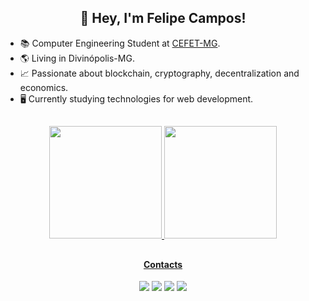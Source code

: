 <h2 align="center"> 👋 Hey, I'm Felipe Campos! </h2>

<ul>
  <li>📚 Computer Engineering Student at <a href="https://www.cefetmg.br">CEFET-MG</a>.</li>
  <li>🌎 Living in Divinópolis-MG.</li>
  <li>📈 Passionate about blockchain, cryptography, decentralization and economics.</li>
  <li>🖥️ Currently studying technologies for web development.</li> 
</ul>

##
<div align="center">
  <a href="https://github.com/fco3lho">
  <img height="180em" src="https://github-readme-stats.vercel.app/api?username=fco3lho&show_icons=true&theme=dracula&include_all_commits=true&count_private=true"/>
  <img height="180em" src="https://github-readme-stats.vercel.app/api/top-langs/?username=fco3lho&layout=compact&langs_count=7&theme=dracula"/>
</div>

##
<h4 align="center"> Contacts </h4>
<div align="center"> 
  <a href="https://instagram.com/fco3lho" target="_blank"><img src="https://img.shields.io/badge/-Instagram-%23E4405F?style=for-the-badge&logo=instagram&logoColor=white" target="_blank"></a>
    <a href="https://www.linkedin.com/in/fco3lho" target="_blank"><img src="https://img.shields.io/badge/-LinkedIn-%230077B5?style=for-the-badge&logo=linkedin&logoColor=white" target="_blank"></a> 
  <a href = "mailto:felipecampos50123@gmail.com"><img src="https://img.shields.io/badge/-Gmail-%23333?style=for-the-badge&logo=gmail&logoColor=white" target="_blank"></a>
  <a href="https://t.me/felptelegram" target="_blank"><img src="https://img.shields.io/badge/-Telegram-%235577B5?style=for-the-badge&logo=telegram&logoColor=white" target="_blank"></a>
</div>



